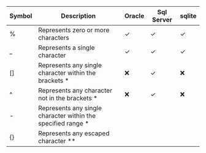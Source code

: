 | Symbol | Description | Oracle | Sql Server | sqlite |
|---|---|---|---|---|
| % | Represents zero or more characters | &#x2713; | &#x2713; | &#x2713; |
| _ | Represents a single character | &#x2713; | &#x2713; | &#x2713; |
| [] | Represents any single character within the brackets * | &#x274C; |  &#x2713; |   &#x274C; |
| ^ | Represents any character not in the brackets * |  &#x274C; | &#x2713; | &#x274C; |
| - | Represents any single character within the specified range * |  |  |  |
| {} | Represents any escaped character ** |  |  |  |